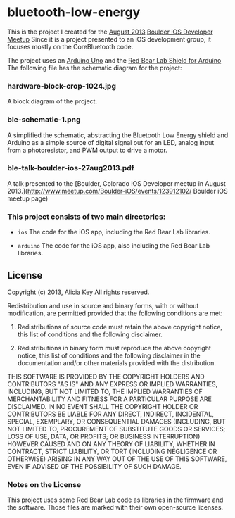 bluetooth-low-energy
====================

This is the project I created for the [August 2013](http://www.meetup.com/Boulder-iOS/events/123912102/ "August 2013 Boulder iOS Meetup") [Boulder iOS Developer Meetup](http://www.meetup.com/Boulder-iOS "Boulder iOS Meetup") Since it is a project presented to an iOS development group, it focuses mostly on the CoreBluetooth code.

The project uses an [Arduino Uno](http://arduino.cc/ "Arduino") and the [Red Bear Lab Shield for Arduino](http://redbearlab.com "Red Bear lab homepage") The following file has the schematic diagram for the project:

### hardware-block-crop-1024.jpg ###

A block diagram of the project.

### ble-schematic-1.png ###

A simplified the schematic, abstracting the Bluetooth Low Energy shield and Arduino as a simple source of digital signal out for an LED, analog input from a photoresistor, and PWM output to drive a motor.

### ble-talk-boulder-ios-27aug2013.pdf ###

A talk presented to the [Boulder, Colorado iOS Developer meetup in August 2013.](http://www.meetup.com/Boulder-iOS/events/123912102/ Boulder iOS meetup page)

### This project consists of two main directories: ###

+ `ios` The code for the iOS app, including the Red Bear Lab libraries.

+ `arduino` The code for the iOS app, also including the Red Bear Lab libraries.

## License ##

Copyright (c) 2013, Alicia Key
All rights reserved.

Redistribution and use in source and binary forms, with or without modification, are permitted provided that the following conditions are met:

1. Redistributions of source code must retain the above copyright notice, this list of conditions and the following disclaimer.

2. Redistributions in binary form must reproduce the above copyright notice, this list of conditions and the following disclaimer in the documentation and/or other materials provided with the distribution.

THIS SOFTWARE IS PROVIDED BY THE COPYRIGHT HOLDERS AND CONTRIBUTORS "AS IS" AND ANY EXPRESS OR IMPLIED WARRANTIES, INCLUDING, BUT NOT LIMITED TO, THE IMPLIED WARRANTIES OF MERCHANTABILITY AND FITNESS FOR A PARTICULAR PURPOSE ARE DISCLAIMED. IN NO EVENT SHALL THE COPYRIGHT HOLDER OR CONTRIBUTORS BE LIABLE FOR ANY DIRECT, INDIRECT, INCIDENTAL, SPECIAL, EXEMPLARY, OR CONSEQUENTIAL DAMAGES (INCLUDING, BUT NOT LIMITED TO, PROCUREMENT OF SUBSTITUTE GOODS OR SERVICES; LOSS OF USE, DATA, OR PROFITS; OR BUSINESS INTERRUPTION) HOWEVER CAUSED AND ON ANY THEORY OF LIABILITY, WHETHER IN CONTRACT, STRICT LIABILITY, OR TORT (INCLUDING NEGLIGENCE OR OTHERWISE) ARISING IN ANY WAY OUT OF THE USE OF THIS SOFTWARE, EVEN IF ADVISED OF THE POSSIBILITY OF SUCH DAMAGE.

### Notes on the License ###

This project uses some Red Bear Lab code as libraries in the firmware and the software. Those files are marked with their own open-source licenses.
